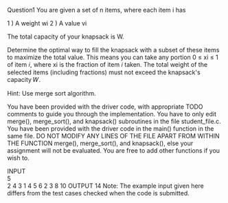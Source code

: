 Question1
You are given a set of n items, where each item i has 

1 ) A weight wi
2 ) A value vi

The total capacity of your knapsack is W.

Determine the optimal way to fill the knapsack with a subset of these items to maximize the total value. This means you can take any portion 0 ≤ xi ≤ 1 of item 𝑖, where xi is the fraction of item 𝑖 taken. The total weight of the selected items (including fractions) must not exceed the knapsack's capacity 𝑊.

Hint: Use merge sort algorithm.

You have been provided with the driver code, with appropriate TODO comments to guide you through the implementation. You have to only edit merge(), merge_sort(), and knapsack() subroutines in the file student_file.c. You have been provided with the driver code in the main() function in the same file. DO NOT MODIFY ANY LINES OF THE FILE APART FROM WITHIN THE FUNCTION merge(),  merge_sort(), and knapsack(), else your assignment will not be evaluated.  You are free to add other functions if you wish to.

INPUT      
5             
2 4
3 1
4 5
6 2
3 8
10
 OUTPUT 
 14
Note: The example input given here differs from the test cases checked when the code is submitted. 
